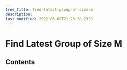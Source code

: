 ```yaml
---
tree_title: find-latest-group-of-size-m
description: 
last_modified: 2022-06-09T21:23:28.2328
---
```


# Find Latest Group of Size M

## Contents
